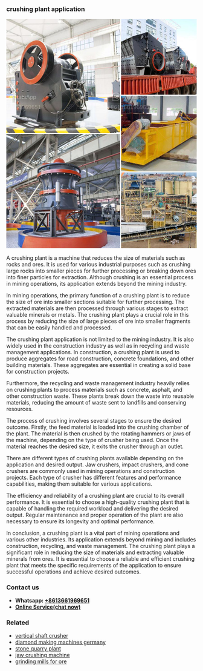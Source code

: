 <h3>crushing plant application</h3><img src='1708499447.jpg' alt=''><p>A crushing plant is a machine that reduces the size of materials such as rocks and ores. It is used for various industrial purposes such as crushing large rocks into smaller pieces for further processing or breaking down ores into finer particles for extraction. Although crushing is an essential process in mining operations, its application extends beyond the mining industry.</p><p>In mining operations, the primary function of a crushing plant is to reduce the size of ore into smaller sections suitable for further processing. The extracted materials are then processed through various stages to extract valuable minerals or metals. The crushing plant plays a crucial role in this process by reducing the size of large pieces of ore into smaller fragments that can be easily handled and processed.</p><p>The crushing plant application is not limited to the mining industry. It is also widely used in the construction industry as well as in recycling and waste management applications. In construction, a crushing plant is used to produce aggregates for road construction, concrete foundations, and other building materials. These aggregates are essential in creating a solid base for construction projects.</p><p>Furthermore, the recycling and waste management industry heavily relies on crushing plants to process materials such as concrete, asphalt, and other construction waste. These plants break down the waste into reusable materials, reducing the amount of waste sent to landfills and conserving resources.</p><p>The process of crushing involves several stages to ensure the desired outcome. Firstly, the feed material is loaded into the crushing chamber of the plant. The material is then crushed by the rotating hammers or jaws of the machine, depending on the type of crusher being used. Once the material reaches the desired size, it exits the crusher through an outlet.</p><p>There are different types of crushing plants available depending on the application and desired output. Jaw crushers, impact crushers, and cone crushers are commonly used in mining operations and construction projects. Each type of crusher has different features and performance capabilities, making them suitable for various applications.</p><p>The efficiency and reliability of a crushing plant are crucial to its overall performance. It is essential to choose a high-quality crushing plant that is capable of handling the required workload and delivering the desired output. Regular maintenance and proper operation of the plant are also necessary to ensure its longevity and optimal performance.</p><p>In conclusion, a crushing plant is a vital part of mining operations and various other industries. Its application extends beyond mining and includes construction, recycling, and waste management. The crushing plant plays a significant role in reducing the size of materials and extracting valuable minerals from ores. It is essential to choose a reliable and efficient crushing plant that meets the specific requirements of the application to ensure successful operations and achieve desired outcomes.</p><h3>Contact us</h3><ul><li><strong>Whatsapp:&nbsp;<a href="https://wa.me/8613661969651">+8613661969651</a></strong></li><li><a href="https://swt.shibang-china.com/?git&amp;zhl&amp;crushing plant application"><strong>Online Service(chat now)</strong></a></li></ul><h3>Related</h3><ul><li><a href='vertical shaft crusher.md'>vertical shaft crusher</a></li><li><a href='diamond making machines germany.md'>diamond making machines germany</a></li><li><a href='stone quarry plant.md'>stone quarry plant</a></li><li><a href='jaw crushing machine.md'>jaw crushing machine</a></li><li><a href='grinding mills for ore.md'>grinding mills for ore</a></li></ul>